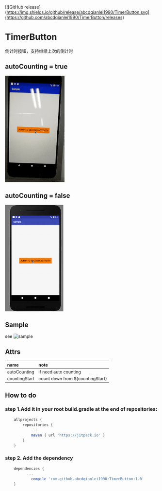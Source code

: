 [![GitHub release](https://img.shields.io/github/release/abcdqianlei1990/TimerButton.svg](https://github.com/abcdqianlei1990/TimerButton/releases)
# TimerButton
倒计时按钮，支持继续上次的倒计时

## autoCounting = true
![image](https://github.com/abcdqianlei1990/TimerButton/blob/master/gif/autoCountingTrue.gif)

## autoCounting = false
![image](https://github.com/abcdqianlei1990/TimerButton/blob/master/gif/autoCountingFalse.gif)

## Sample
see ![sample](https://github.com/abcdqianlei1990/TimerButton/tree/master/sample)

## Attrs
|name|note|
|:----|:------|
|autoCounting|if need auto counting|
|countingStart|count down from ${countingStart}|

## How to do
### step 1.Add it in your root build.gradle at the end of repositories:
```groovy
	allprojects {
		repositories {
			...
			maven { url 'https://jitpack.io' }
		}
	}
```
### step 2. Add the dependency
```groovy
	dependencies {
          ...
	        compile 'com.github.abcdqianlei1990:TimerButton:1.0'
	}
```
